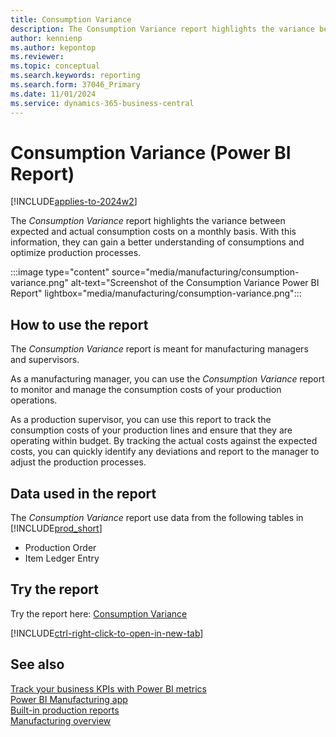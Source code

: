 ```yaml
---
title: Consumption Variance
description: The Consumption Variance report highlights the variance between expected and actual consumption costs on a monthly basis.
author: kennienp
ms.author: kepontop
ms.reviewer:
ms.topic: conceptual
ms.search.keywords: reporting
ms.search.form: 37046_Primary
ms.date: 11/01/2024
ms.service: dynamics-365-business-central
---
```


# Consumption Variance (Power BI Report)

[!INCLUDE[applies-to-2024w2](includes/applies-to-2024w2.md)]

The *Consumption Variance* report highlights the variance between expected and actual consumption costs on a monthly basis. With this information, they can gain a better understanding of consumptions and optimize production processes.

:::image type="content" source="media/manufacturing/consumption-variance.png" alt-text="Screenshot of the Consumption Variance Power BI Report" lightbox="media/manufacturing/consumption-variance.png":::


## How to use the report

The *Consumption Variance* report is meant for manufacturing managers and supervisors.

As a manufacturing manager, you can use the *Consumption Variance* report to monitor and manage the consumption costs of your production operations.

As a production supervisor, you can use this report to track the consumption costs of your production lines and ensure that they are operating within budget. By tracking the actual costs against the expected costs, you can quickly identify any deviations and report to the manager to adjust the production processes.


<!-- ## Key Performance Indicators (KPIs)

The *Consumption Variance* report includes the following KPIs and measures: 

- [Consumption Cost Amt. Deviation %](####)
- [Expected Consumption Cost Amount](####)
- [Consumed Cost Amount (Actual)](####)
- [Consumption Cost Amt. Variance](####) -->


## Data used in the report

The *Consumption Variance* report use data from the following tables in [!INCLUDE[prod_short](includes/prod_short.md)]

- Production Order
- Item Ledger Entry
  

## Try the report

Try the report here: [Consumption Variance](https://businesscentral.dynamics.com?page=37046)

[!INCLUDE[ctrl-right-click-to-open-in-new-tab](includes/ctrl-right-click-to-open-in-new-tab.md)]


## See also

[Track your business KPIs with Power BI metrics](track-kpis-with-power-bi-metrics.md)  
[Power BI Manufacturing app](manufacturing-powerbi-app.md)   
[Built-in production reports](production-reports.md)    
[Manufacturing overview](production-manage-manufacturing.md)  